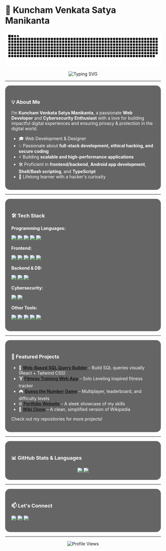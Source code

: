 # 🚀 Kuncham Venkata Satya Manikanta

<picture>
  <source media="(prefers-color-scheme: dark)" srcset="https://raw.githubusercontent.com/platane/snk/output/github-contribution-grid-snake-dark.svg" />
  <source media="(prefers-color-scheme: light)" srcset="https://raw.githubusercontent.com/platane/snk/output/github-contribution-grid-snake.svg" />
  <img alt="github contribution grid snake animation" src="https://raw.githubusercontent.com/platane/snk/output/github-contribution-grid-snake.svg" />
</picture>

<p align="center">
  <img src="https://readme-typing-svg.demolab.com?font=Fira+Code&weight=500&size=25&pause=1000&color=00FFE4&center=true&vCenter=true&multiline=true&repeat=true&width=600&height=80&lines=Web+Developer+%7C+Cybersecurity+Enthusiast+%7C+Tech+Explorer;Building+the+future+one+line+of+code+at+a+time" alt="Typing SVG" />
</p>

---

<div style="background: rgba(0, 0, 0, 0.6); backdrop-filter: blur(10px); border-radius: 15px; padding: 20px; color: white;">
  <h3>💡 About Me</h3>
  <p>I’m <strong>Kuncham Venkata Satya Manikanta</strong>, a passionate <strong>Web Developer</strong> and <strong>Cybersecurity Enthusiast</strong> with a love for building impactful digital experiences and ensuring privacy & protection in the digital world.</p>
  <ul>
    <li>🎓 Web Development & Designer</li>
    <li>💡 Passionate about <strong>full-stack development, ethical hacking, and secure coding</strong></li>
    <li>⚡ Building <strong>scalable and high-performance applications</strong></li>
    <li>🛠 Proficient in <strong>frontend/backend</strong>, <strong>Android app development</strong>, <strong>Shell/Bash scripting</strong>, and <strong>TypeScript</strong></li>
    <li>🚀 Lifelong learner with a hacker's curiosity</li>
  </ul>
</div>

---

<div style="background: rgba(0, 0, 0, 0.6); backdrop-filter: blur(10px); border-radius: 15px; padding: 20px; color: white;">
  <h3>🛠️ Tech Stack</h3>
  <p><strong>Programming Languages:</strong></p>
  <p>
    <img src="https://img.shields.io/badge/C-00599C?style=for-the-badge&logo=c&logoColor=white" />
    <img src="https://img.shields.io/badge/JavaScript-F7DF1E?style=for-the-badge&logo=javascript&logoColor=black" />
    <img src="https://img.shields.io/badge/TypeScript-3178C6?style=for-the-badge&logo=typescript&logoColor=white" />
    <img src="https://img.shields.io/badge/Shell-89e051?style=for-the-badge&logo=gnu-bash&logoColor=black" />
    <img src="https://img.shields.io/badge/Bash-4EAA25?style=for-the-badge&logo=gnu-bash&logoColor=white" />
  </p>

  <p><strong>Frontend:</strong></p>
  <p>
    <img src="https://img.shields.io/badge/HTML-E34F26?style=for-the-badge&logo=html5&logoColor=white" />
    <img src="https://img.shields.io/badge/CSS-1572B6?style=for-the-badge&logo=css3&logoColor=white" />
    <img src="https://img.shields.io/badge/Tailwind-06B6D4?style=for-the-badge&logo=tailwindcss&logoColor=white" />
    <img src="https://img.shields.io/badge/Bootstrap-6f42c1?style=for-the-badge&logo=bootstrap&logoColor=white" />
    <img src="https://img.shields.io/badge/React-20232a?style=for-the-badge&logo=react&logoColor=61dafb" />
  </p>

  <p><strong>Backend & DB:</strong></p>
  <p>
    <img src="https://img.shields.io/badge/Firebase-FFCA28?style=for-the-badge&logo=firebase&logoColor=black" />
    <img src="https://img.shields.io/badge/MySQL-005C84?style=for-the-badge&logo=mysql&logoColor=white" />
    <img src="https://img.shields.io/badge/MongoDB-4EA94B?style=for-the-badge&logo=mongodb&logoColor=white" />
  </p>

  <p><strong>Cybersecurity:</strong></p>
  <p>
    <img src="https://img.shields.io/badge/Digital%20Privacy-23272D?style=for-the-badge&logo=protonmail&logoColor=white" />
    <img src="https://img.shields.io/badge/Secure%20Development-000000?style=for-the-badge&logo=veracrypt&logoColor=white" />
  </p>

  <p><strong>Other Tools:</strong></p>
  <p>
    <img src="https://img.shields.io/badge/Git-F05032?style=for-the-badge&logo=git&logoColor=white" />
    <img src="https://img.shields.io/badge/GitHub-181717?style=for-the-badge&logo=github&logoColor=white" />
    <img src="https://img.shields.io/badge/VS%20Code-007ACC?style=for-the-badge&logo=visual-studio-code&logoColor=white" />
    <img src="https://img.shields.io/badge/Figma-F24E1E?style=for-the-badge&logo=figma&logoColor=white" />
    <img src="https://img.shields.io/badge/Android-3DDC84?style=for-the-badge&logo=android&logoColor=white" />
  </p>
</div>

---

<div style="background: rgba(0, 0, 0, 0.6); backdrop-filter: blur(10px); border-radius: 15px; padding: 20px; color: white;">
  <h3>🌟 Featured Projects</h3>
  <ul>
    <li>🚀 <strong><a href="#">Web-Based SQL Query Builder</a></strong> – Build SQL queries visually (React + Tailwind CSS)</li>
    <li>🏋️ <strong><a href="#">Fitness Training Web App</a></strong> – Solo Leveling inspired fitness tracker</li>
    <li>🎮 <strong><a href="#">Guess the Number Game</a></strong> – Multiplayer, leaderboard, and difficulty levels</li>
    <li>🌐 <strong><a href="#">Portfolio Website</a></strong> – A sleek showcase of my skills</li>
    <li>📖 <strong><a href="#">Wiki Clone</a></strong> – A clean, simplified version of Wikipedia</li>
  </ul>
  <p>Check out my repositories for more projects!</p>
</div>

---

<div style="background: rgba(0, 0, 0, 0.6); backdrop-filter: blur(10px); border-radius: 15px; padding: 20px; color: white;">
  <h3>📊 GitHub Stats & Languages</h3>
  <div align="center">
    <img src="https://github-readme-stats.vercel.app/api?username=monkey9-Cyber-cat-Spidy&theme=tokyonight&show_icons=true&hide_border=false" width="48%" />
    <img src="https://github-readme-stats.vercel.app/api/top-langs/?username=monkey9-Cyber-cat-Spidy&layout=compact&langs_count=10&theme=tokyonight&hide_border=false" width="48%" />
  </div>
</div>

---

<div style="background: rgba(0, 0, 0, 0.6); backdrop-filter: blur(10px); border-radius: 15px; padding: 20px; color: white;">
  <h3>📫 Let's Connect</h3>
  <p>
    <a href="https://www.linkedin.com/in/kvsmanikanta">
      <img src="https://img.shields.io/badge/LinkedIn-0A66C2?style=for-the-badge&logo=linkedin&logoColor=white" />
    </a>
    <a href="https://github.com/monkey9-Cyber-cat-Spidy">
      <img src="https://img.shields.io/badge/GitHub-181717?style=for-the-badge&logo=github&logoColor=white" />
    </a>
    <a href="https://chatbot-info-by-monkey.vercel.app/">
      <img src="https://img.shields.io/badge/Portfolio-000?style=for-the-badge&logo=vercel&logoColor=white" />
    </a>
  </p>
</div>

---

<p align="center">
  <img src="https://komarev.com/ghpvc/?username=monkey9-Cyber-cat-Spidy&label=Profile%20views&color=0e75b6&style=flat" alt="Profile Views" />
</p>